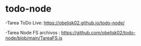 # todo-node

-Tarea ToDo Live: https://obelisk02.github.io/todo-node/

-Tarea Node FS archivos : https://github.com/obelisk02/todo-node/blob/main/TareaFS.js
